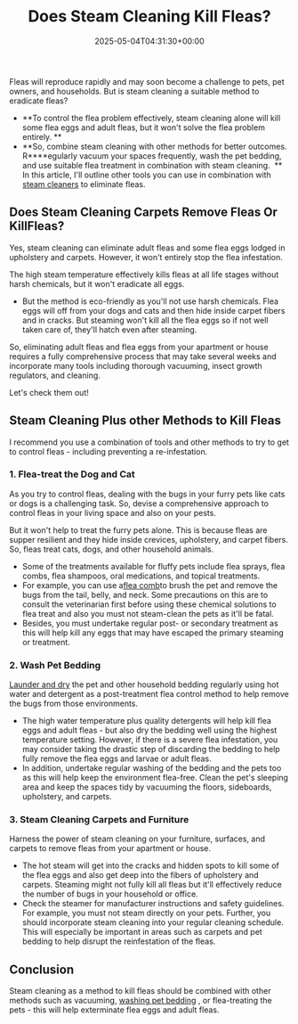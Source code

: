 ﻿---
layout: post
title: Does Steam Cleaning Kill Fleas?
date: '2025-05-04T04:31:30+00:00'
categories:
- Fleas
- Guide
tags: []
slug: /does-steam-cleaning-kill-fleas/
lastmod: 2025-05-07T12:21:26+03:00
---

Fleas will reproduce rapidly and may soon become a challenge to pets, pet owners, and households. But is steam cleaning a suitable method to eradicate fleas?
- **To control the flea problem effectively, steam cleaning alone will kill some flea eggs and adult fleas, but it won't solve the flea problem entirely. **
- **So, combine steam cleaning with other methods for better outcomes. R****egularly vacuum your spaces frequently, wash the pet bedding, and use suitable flea treatment in combination with steam cleaning.  **
In this article, I'll outline other tools you can use in combination with
[steam cleaners](https://pestpolicy.com/best-steam-cleaner-for-fleas/)
to eliminate fleas.
## Does Steam Cleaning Carpets Remove Fleas Or KillFleas?
Yes, steam cleaning can eliminate adult fleas and some flea eggs lodged in upholstery and carpets. However, it won't entirely stop the flea infestation.

The high steam temperature effectively kills fleas at all life stages without harsh chemicals, but it won't eradicate all eggs.
- But the method is eco-friendly as you'll not use harsh chemicals.
[](https://amzn.to/3tAftP6)
Flea eggs will off from your dogs and cats and then hide inside carpet fibers and in cracks. But steaming won't kill all the flea eggs so if not well taken care of, they'll hatch even after steaming.

So, eliminating adult fleas and flea eggs from your apartment or house requires a fully comprehensive process that may take several weeks and incorporate many tools including thorough vacuuming, insect growth regulators, and cleaning.

Let's check them out!
## Steam Cleaning Plus other Methods to Kill Fleas
I recommend you use a combination of tools and other methods to try to get to control fleas - including preventing a re-infestation.
### 1. Flea-treat the Dog and Cat
As you try to control fleas, dealing with the bugs in your furry pets like cats or dogs is a challenging task. So, devise a comprehensive approach to control fleas in your living space and also on your pests.

But it won't help to treat the furry pets alone. This is because fleas are supper resilient and they
hide inside crevices, upholstery, and carpet fibers. So, fleas treat cats, dogs, and other household animals.
- Some of the treatments available for fluffy pets include flea sprays, flea combs, flea shampoos, oral medications, and topical treatments.
- For example, you can use a[flea comb](https://pestpolicy.com/best-flea-comb-for-cats/)to brush the pet and remove the bugs from the tail, belly, and neck.
Some precautions on this are to consult the veterinarian first before using these chemical solutions to flea treat and also you must not steam-clean the pets as it'll be fatal.
- Besides, you must undertake regular post- or secondary treatment as this will help kill any eggs that may have escaped the primary steaming or treatment.
### 2. Wash Pet Bedding
[Launder and dry](https://pestpolicy.com/does-the-dryer-kill-fleas/)
the pet and other household bedding regularly using hot water and detergent as a post-treatment flea control method to help remove the bugs from those environments.
- The high water temperature plus quality detergents will help kill flea eggs and adult fleas - but also dry the bedding well using the highest temperature setting.
However, if there is a severe flea infestation, you may consider taking the drastic step of discarding the bedding to help fully remove the flea eggs and larvae or adult fleas.
- In addition, undertake regular washing of the bedding and the pets too as this will help keep the environment flea-free. Clean the pet's sleeping area and keep the spaces tidy by vacuuming the floors, sideboards, upholstery, and carpets.
### 3. Steam Cleaning Carpets and Furniture
Harness the power of steam cleaning on your furniture, surfaces, and carpets to remove fleas from your apartment or house.
- The hot steam will get into the cracks and hidden spots to kill some of the flea eggs and also get deep into the fibers of upholstery and carpets.
Steaming might not fully kill all fleas but it'll effectively reduce the number of bugs in your household or office.
- Check the steamer for manufacturer instructions and safety guidelines. For example, you must not steam directly on your pets.
Further, you should incorporate steam cleaning into your regular cleaning schedule. This will especially be important in areas such as carpets and pet bedding to help disrupt the reinfestation of the fleas.
## Conclusion
Steam cleaning as a method to kill fleas should be combined with other methods such as vacuuming,
[washing pet bedding](https://pestpolicy.com/does-chlorine-safely-kill-fleas-on-cats/)
, or flea-treating the pets - this will help exterminate flea eggs and adult fleas.